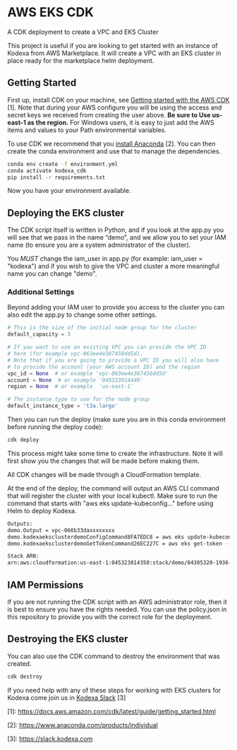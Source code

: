 # AWS EKS CDK

A CDK deployment to create a VPC and EKS Cluster

This project is useful if you are looking to get started with an instance of Kodexa from AWS Marketplace. It will create a VPC with an EKS cluster in place ready for the marketplace helm deployment.

## Getting Started

First up, install CDK on your machine, see [Getting started with the AWS CDK](https://docs.aws.amazon.com/cdk/latest/guide/getting_started.html) \[1\]. Note that during your AWS configure you will be using the access and secret keys we received from creating the user above. __Be sure to Use us-east-1 as the region.__ For Windows users, it is easy to just add the AWS items and values to your Path environmental variables.

To use CDK we recommend that you [install Anaconda](https://www.anaconda.com/products/individual) \[2\]. You can then create the conda environment and use that to manage the dependencies.




```bash
conda env create -f environment.yml
conda activate kodexa_cdk
pip install -r requirements.txt
```

Now you have your environment available.

## Deploying the EKS cluster

The CDK script itself is written in Python, and if you look at the app.py you will see that we pass in the name “demo”, and we allow you to set your IAM name (to ensure you are a system administrator of the cluster).

You *MUST* change the iam_user in app.py (for example: iam_user = "kodexa") and if you wish to give the VPC and cluster a more meaningful name you can change "demo".

### Additional Settings

Beyond adding your IAM user to provide you access to the cluster you can also edit the app.py to change
some other settings.

```python
# This is the size of the initial node group for the cluster
default_capacity = 3

# If you want to use an existing VPC you can provide the VPC ID
# here (for example vpc-063ee4e387458dd5d).
# Note that if you are going to provide a VPC ID you will also have
# to provide the account (your AWS account ID) and the region
vpc_id = None  # or example 'vpc-063ee4e387458dd5d'
account = None  # or example '045323014440'
region = None  # or example  'us-east-1'

# The instance type to use for the node group
default_instance_type = 't3a.large'
```

Then you can run the deploy (make sure you are in this conda environment before running the deploy code):

```bash
cdk deploy
```

This process might take some time to create the infrastructure. Note it will first show you the changes that will be made before making them.

All CDK changes will be made through a CloudFormation template.

At the end of the deploy, the command will output an AWS CLI command that will register the cluster with your local kubectl. Make sure to run the command that starts with "aws eks update-kubeconfig..." before using Helm to deploy Kodexa.

```bash
Outputs:
demo.Output = vpc-066b33daxxxxxxxx
demo.kodexaeksclusterdemoConfigCommand8FA7EDC8 = aws eks update-kubeconfig --name kodexa-eks-cluster-demo --region us-east-1 --role-arn arn:aws:iam::045323014350:role/demo-kodexaeksadminroledemo56DDE46B-xxxxxxxx
demo.kodexaeksclusterdemoGetTokenCommand26EC227C = aws eks get-token --cluster-name kodexa-eks-cluster-demo --region us-east-1 --role-arn arn:aws:iam::045323014350:role/demo-kodexaeksadminroledemo56DDE46B-xxxxxxxxx

Stack ARN:
arn:aws:cloudformation:us-east-1:045323014350:stack/demo/84305320-1936-11eb-xxxx-xxxxxxxxx

```

## IAM Permissions

If you are not running the CDK script with an AWS administrator role, then it is best to ensure you have the rights
needed. You can use the policy.json in this repository to provide you with the correct role for the deployment.

## Destroying the EKS cluster

You can also use the CDK command to destroy the environment that was created.

```bash
cdk destroy
```

If you need help with any of these steps for working with EKS clusters for Kodexa come join us in [Kodexa Slack](https://slack.kodexa.com) \[3\]

\[1\]:	https://docs.aws.amazon.com/cdk/latest/guide/getting_started.html

\[2\]:	https://www.anaconda.com/products/individual

\[3\]:	https://slack.kodexa.com
